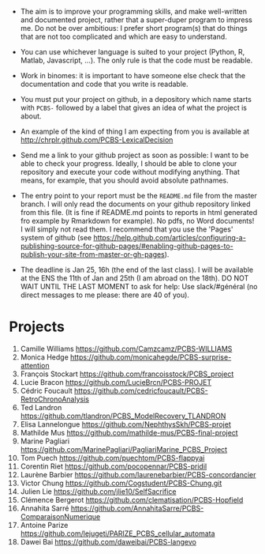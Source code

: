 * The aim is to improve your programming skills, and make well-written and documented project, rather that a super-duper program to impress me. Do not be over ambitious: I prefer short program(s) that do things that are not too complicated and which are easy to understand.

* You can use whichever language is suited to your project (Python, R, Matlab, Javascript, ...). The only rule is that the code must be readable. 

* Work in binomes:  it is important to have someone else check that the documentation and code that you write is readable.

* You must put your project on github, in a depository which name starts with `PCBS-` followed by a label that gives an idea of what the project is about.

* An example of the kind of thing I am expecting from you is available at http://chrplr.github.com/PCBS-LexicalDecision 

* Send me a link to your github project as soon as possible: I want to be able to check your progress. Ideally, I should be able to clone your repository and execute your code without modifying anything. That means, for example, that you should avoid absolute pathnames. 

* The entry point to your report must be the `README.md` file from the master branch. I will only read the documents on your github repository linked from this file. (It is fine if README.md points to reports in html generated fro example by Rmarkdown for example). No pdfs, no Word documents! I will simply not read them. I recommend that you use the 'Pages' system of github (see https://help.github.com/articles/configuring-a-publishing-source-for-github-pages/#enabling-github-pages-to-publish-your-site-from-master-or-gh-pages).


* The deadline is Jan 25, 16h (the end of the last class). I will be available at the ENS the 11th of Jan and 25th (I am abroad on the 18th). DO NOT WAIT UNTIL THE LAST MOMENT to ask for help: Use slack/#général (no direct messages to me please: there are 40 of you).

# Projects

1. Camille Williams <https://github.com/Camzcamz/PCBS-WILLIAMS>
1. Monica Hedge  <https://github.com/monicahegde/PCBS-surprise-attention>
1. François Stockart <https://github.com/francoisstock/PCBS_project>
1. Lucie Bracon <https://github.com/LucieBrcn/PCBS-PROJET>
1. Cédric Foucault <https://github.com/cedricfoucault/PCBS-RetroChronoAnalysis>
1. Ted Landron <https://github.com/tlandron/PCBS_ModelRecovery_TLANDRON>
1. Elisa Lannelongue <https://github.com/NephthysSkh/PCBS-projet>
1. Mathilde Mus <https://github.com/mathilde-mus/PCBS-final-project>
1. Marine Pagliari <https://github.com/MarinePagliari/PagliariMarine_PCBS_Project>
1. Tom Puech <https://github.com/puechtom/PCBS-flappyai>
1. Corentin Riet <https://github.com/pocopennar/PCBS-pridil>
1. Laurène Barbier <https://github.com/laurenebarbier/PCBS-concordancier>
1. Victor Chung <https://github.com/Cogstudent/PCBS-Chung.git>
1. Julien Lie <https://github.com/jlie10/SelfSacrifice>
1. Clémence Bergerot <https://github.com/clematisation/PCBS-Hopfield>
1. Annahita Sarré <https://github.com/AnnahitaSarre/PCBS-ComparaisonNumerique>
1. Antoine Parize <https://github.com/lejugeti/PARIZE_PCBS_cellular_automata>
1. Dawei Bai <https://github.com/daweibai/PCBS-langevo>


